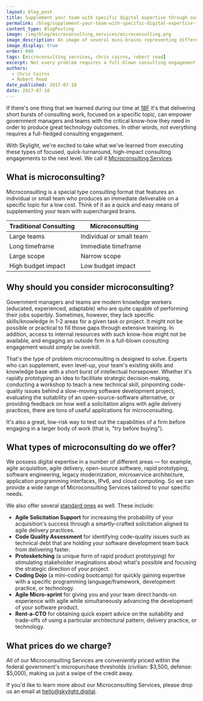 ```yaml
---
layout: blog_post
title: Supplement your team with specific digital expertise through our Microconsulting Services
permalink: /blog/supplement-your-team-with-specific-digital-expertise-through-our-microconsulting-services/
content_type: BlogPosting
image: /img/blog/microconsulting_services/microconsulting.png
image_description: An image of several mini-brains representing different types of microconsulting services.
image_display: true
order: 600
tags: [microconsulting services, chris cairns, robert read]
excerpt: Not every problem requires a full-blown consulting engagement. Often times, a short burst of work on a specific topic is all that's needed to help propel government managers and teams forward.
authors:
  - Chris Cairns
  - Robert Read
date_published: 2017-07-10
date: 2017-07-10
---
```


If there's one thing that we learned during our time at [18F](https://skylight.digital/work/18f-consulting/) it's that delivering short bursts of consulting work, focused on a specific topic, can empower government managers and teams with the critical know-how they need in order to produce great technology outcomes. In other words, not everything requires a full-fledged consulting engagement.

With Skylight, we're excited to take what we've learned from executing these types of focused, quick-turnaround, high-impact consulting engagements to the next level. We call it [Microconsulting Services](https://skylight.digital/services/microconsulting/).

## What is microconsulting?

Microconsulting is a special type consulting format that features an individual or small team who produces an immediate deliverable on a specific topic for a low cost. Think of it as a quick and easy means of supplementing your team with supercharged brains.

| Traditional Consulting | Microconsulting          |
|------------------------|--------------------------|
| Large teams            | Individual or small team |
| Long timeframe         | Immediate timeframe      |
| Large scope            | Narrow scope             |
| High budget impact     | Low budget impact        |

## Why should you consider microconsulting?

Government managers and teams are modern knowledge workers (educated, experienced, adaptable) who are quite capable of performing their jobs superbly. Sometimes, however, they lack specific skills/knowledge in 1-2 areas for a given task or project. It might not be possible or practical to fill those gaps through extensive training. In addition, access to internal resources with such know-how might not be available, and engaging an outside firm in a full-blown consulting engagement would simply be overkill.

That's the type of problem microconsulting is designed to solve. Experts who can supplement, even level-up, your team's existing skills and knowledge base with a short burst of intellectual horsepower. Whether it's rapidly prototyping an idea to facilitate strategic decision-making, conducting a workshop to teach a new technical skill, pinpointing code-quality issues behind a slow-moving software development project, evaluating the suitability of an open-source-software alternative, or providing feedback on how well a solicitation aligns with agile delivery practices, there are tons of useful applications for microconsulting.

It's also a great, low-risk way to test out the capabilities of a firm before engaging in a larger body of work (that is, "try before buying").

## What types of microconsulting do we offer?

We possess digital expertise in a number of different areas &mdash; for example, agile acquisition, agile delivery, open-source software, rapid prototyping, software engineering, legacy modernization, microservice architecture, application programming interfaces, IPv6, and cloud computing. So we can provide a wide range of Microconsulting Services tailored to your specific needs.

We also offer several [standard ones](https://skylight.digital/services/microconsulting/) as well. These include:

- **Agile Solicitation Support** for increasing the probability of your acquisition's success through a smartly-crafted solicitation aligned to agile delivery practices.
- **Code Quality Assessment** for identifying code-quality issues such as technical debt that are holding your software development team back from delivering faster.
- **Protosketching** (a unique form of rapid product prototyping) for stimulating stakeholder imaginations about what's possible and focusing the strategic direction of your project.
- **Coding Dojo** (a mini-coding bootcamp) for quickly gaining expertise with a specific programming language/framework, development practice, or technology.
- **Agile Micro-sprint** for giving you and your team direct hands-on experience with agile while simultaneously advancing the development of your software product.
- **Rent-a-CTO** for obtaining quick expert advice on the suitability and trade-offs of using a particular architectural pattern, delivery practice, or technology.

## What prices do we charge?

All of our Microconsulting Services are conveniently priced within the federal government's micropurchase thresholds (civilian: $3,500, defense: $5,000), making us just a swipe of the credit away.

If you'd like to learn more about our Microconsulting Services, please drop us an email at <a href="mailto:hello@skylight.digital">hello@skylight.digital</a>.
